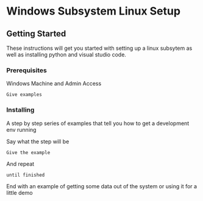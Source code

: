 # Windows Subsystem Linux Setup

## Getting Started

These instructions will get you started with setting up a linux subsytem as well as installing python and visual studio code.

### Prerequisites

Windows Machine and Admin Access

```
Give examples
```

### Installing

A step by step series of examples that tell you how to get a development env running

Say what the step will be

```
Give the example
```

And repeat

```
until finished
```

End with an example of getting some data out of the system or using it for a little demo



